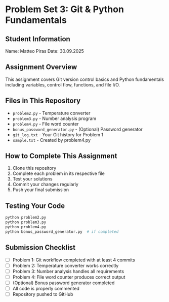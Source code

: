 # Problem Set 3: Git & Python Fundamentals

## Student Information
Name: Matteo Piras
Date: 30.09.2025

## Assignment Overview
This assignment covers Git version control basics and Python fundamentals including variables, control flow, functions, and file I/O.

## Files in This Repository
- `problem2.py` - Temperature converter
- `problem3.py` - Number analysis program
- `problem4.py` - File word counter
- `bonus_password_generator.py` - (Optional) Password generator
- `git_log.txt` - Your Git history for Problem 1
- `sample.txt` - Created by problem4.py

## How to Complete This Assignment

1. Clone this repository
2. Complete each problem in its respective file
3. Test your solutions
4. Commit your changes regularly
5. Push your final submission

## Testing Your Code
```bash
python problem2.py
python problem3.py
python problem4.py
python bonus_password_generator.py  # if completed
```

## Submission Checklist
- [ ] Problem 1: Git workflow completed with at least 4 commits
- [ ] Problem 2: Temperature converter works correctly
- [ ] Problem 3: Number analysis handles all requirements
- [ ] Problem 4: File word counter produces correct output
- [ ] (Optional) Bonus password generator completed
- [ ] All code is properly commented
- [ ] Repository pushed to GitHub